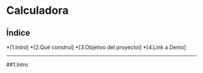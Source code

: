# Calculadora

## **Índice**

*[1.Intro]
*[2.Qué construí]
*[3.Objetivo del proyectoi]
*[4.Link a Demo]

****

##1.Intro

